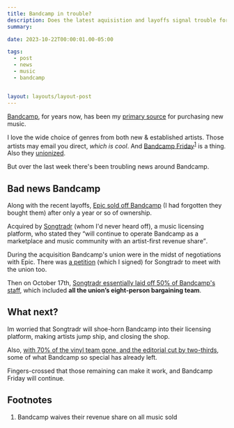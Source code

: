 ```yaml
---
title: Bandcamp in trouble?
description: Does the latest aquisistion and layoffs signal trouble for Bandcamp?
summary:

date: 2023-10-22T00:00:01.00-05:00

tags:
  - post
  - news
  - music
  - bandcamp


layout: layouts/layout-post
---
```

<a href="https://bandcamp.com" title="">Bandcamp</a>, for years now, has been my <a href="/tags/bandcamp/" title="all my posts tagged Bandcamp">primary source</a> for purchasing new music.

I love the wide choice of genres from both new & established artists. Those artists may email you direct, <em>which is cool</em>. And <a href="https://isitbandcampfriday.com" title="">Bandcamp Friday</a><sup><a href="#footnote1" title="footnote">1</a></sup> is a thing. Also they <a href="https://www.bandcampunited.org" title="official union site">unionized</a>.

But over the last week there's been troubling news around Bandcamp.

## Bad news Bandcamp

Along with the recent layoffs, <a href="https://www.cnbc.com/2023/09/28/epic-games-is-eliminating-16percent-of-its-workforce-and-selling-bandcamp.html" title="CNBC article">Epic sold off Bandcamp</a> (I had forgotten they bought them) after only a year or so of ownership.

Acquired by <a href="https://www.songtradr.com" title="">Songtradr</a> (whom I'd never heard off), a music licensing platform, who stated they <q cite="https://www.songtradr.com/blog/posts/songtradr-bandcamp-acquisition">will continue to operate Bandcamp as a marketplace and music community with an artist-first revenue share</q>.

During the acquisition Bandcamp's union were in the midst of negotiations with Epic. There was <a href="https://actionnetwork.org/petitions/songtradr-recognize-bandcamp-united?source=direct_link&" title="">a petition</a> (which I signed) for Songtradr to meet with the union too.

Then on October 17th, <a href="https://www.hypebot.com/hypebot/2023/10/every-member-of-bandcamp-united-union-bargaining-team-was-laid-off.html" title="Hypebot article">Songtradr essentially laid off 50% of Bandcamp's staff</a>, which included <strong>all the union’s eight-person bargaining team</strong>.

## What next?

Im worried that Songtradr will shoe-horn Bandcamp into their licensing platform, making artists jump ship, and closing the shop.

Also, <a href="https://www.sfgate.com/tech/article/bandcamp-bargaining-union-layoffs-songtradr-18432047.php" title="SF Gate article">with 70% of the vinyl team gone, and the editorial cut by two-thirds</a>, some of what Bandcamp so special has already left.

Fingers-crossed that those remaining can make it work, and Bandcamp Friday will continue.


## Footnotes
<ol><li id="footnote1">Bandcamp waives their revenue share on all music sold</li></ol>

